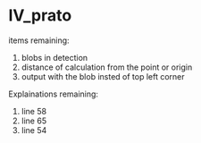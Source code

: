 # IV_prato


items remaining:

1. blobs in detection
2. distance of calculation from the point or origin
3. output with the blob insted of top left corner


Explainations remaining:

1. line 58
2. line 65
3. line 54
